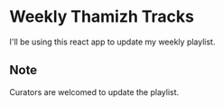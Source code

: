 # Weekly Thamizh Tracks
I'll be using this react app to update my weekly playlist.

## Note
Curators are welcomed to update the playlist.
